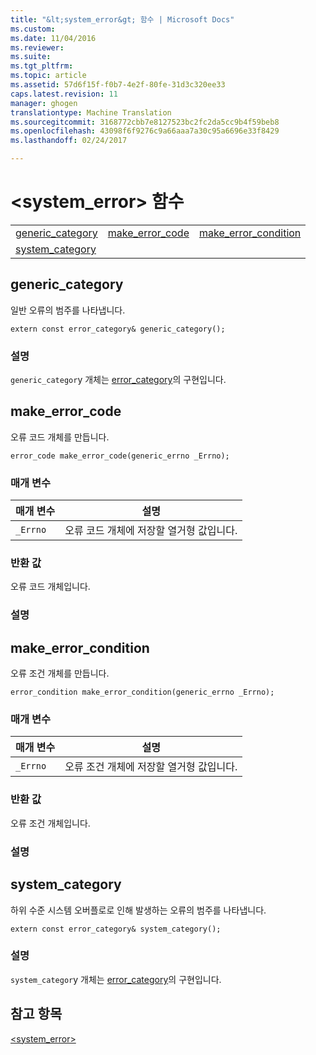 ```yaml
---
title: "&lt;system_error&gt; 함수 | Microsoft Docs"
ms.custom: 
ms.date: 11/04/2016
ms.reviewer: 
ms.suite: 
ms.tgt_pltfrm: 
ms.topic: article
ms.assetid: 57d6f15f-f0b7-4e2f-80fe-31d3c320ee33
caps.latest.revision: 11
manager: ghogen
translationtype: Machine Translation
ms.sourcegitcommit: 3168772cbb7e8127523bc2fc2da5cc9b4f59beb8
ms.openlocfilehash: 43098f6f9276c9a66aaa7a30c95a6696e33f8429
ms.lasthandoff: 02/24/2017

---
```

# <a name="ltsystemerrorgt-functions"></a>&lt;system_error&gt; 함수
||||  
|-|-|-|  
|[generic_category](#generic_category)|[make_error_code](#make_error_code)|[make_error_condition](#make_error_condition)|  
|[system_category](#system_category)|  
  
##  <a name="a-namegenericcategorya--genericcategory"></a><a name="generic_category"></a>  generic_category  
 일반 오류의 범주를 나타냅니다.  
  
```
extern const error_category& generic_category();
```  
  
### <a name="remarks"></a>설명  
 `generic_categor`y 개체는 [error_category](../standard-library/error-category-class.md)의 구현입니다.  
  
##  <a name="a-namemakeerrorcodea--makeerrorcode"></a><a name="make_error_code"></a>  make_error_code  
 오류 코드 개체를 만듭니다.  
  
```
error_code make_error_code(generic_errno _Errno);
```  
  
### <a name="parameters"></a>매개 변수  
  
|매개 변수|설명|  
|---------------|-----------------|  
|`_Errno`|오류 코드 개체에 저장할 열거형 값입니다.|  
  
### <a name="return-value"></a>반환 값  
 오류 코드 개체입니다.  
  
### <a name="remarks"></a>설명  
  
##  <a name="a-namemakeerrorconditiona--makeerrorcondition"></a><a name="make_error_condition"></a>  make_error_condition  
 오류 조건 개체를 만듭니다.  
  
```
error_condition make_error_condition(generic_errno _Errno);
```  
  
### <a name="parameters"></a>매개 변수  
  
|매개 변수|설명|  
|---------------|-----------------|  
|`_Errno`|오류 조건 개체에 저장할 열거형 값입니다.|  
  
### <a name="return-value"></a>반환 값  
 오류 조건 개체입니다.  
  
### <a name="remarks"></a>설명  
  
##  <a name="a-namesystemcategorya--systemcategory"></a><a name="system_category"></a>  system_category  
 하위 수준 시스템 오버플로로 인해 발생하는 오류의 범주를 나타냅니다.  
  
```
extern const error_category& system_category();
```  
  
### <a name="remarks"></a>설명  
 `system_categor`y 개체는 [error_category](../standard-library/error-category-class.md)의 구현입니다.  
  
## <a name="see-also"></a>참고 항목  
 [<system_error>](../standard-library/system-error.md)




